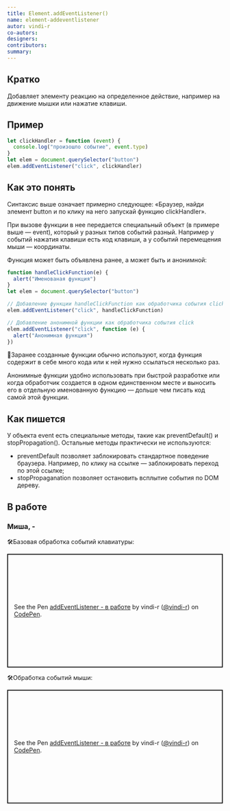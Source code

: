 ```yaml
---
title: Element.addEventListener()
name: element-addeventlistener
autor: vindi-r
co-autors:
designers:
contributors:
summary:
---
```


## Кратко

Добавляет элементу реакцию на определенное действие, например на движение мышки или нажатие клавиши.

## Пример

```jsx
let clickHandler = function (event) {
  console.log("произошло событие", event.type)
}
let elem = document.querySelector("button")
elem.addEventListener("click", clickHandler)
```

## Как это понять

Синтаксис выше означает примерно следующее: «Браузер, найди элемент button и по клику на него запускай функцию clickHandler».

При вызове функции в нее передается специальный объект (в примере выше — event), который у разных типов событий разный. Например у событий нажатия клавиши есть код клавиши, а у событий перемещения мыши — координаты.

Функция может быть объявлена ранее, а может быть и анонимной:

```jsx
function handleClickFunction(e) {
  alert("Именованая функция")
}
let elem = document.querySelector("button")

// Добавление функции handleClickFunction как обработчика события click
elem.addEventListener("click", handleClickFunction)

// Добавление анонимной функции как обработчика события click
elem.addEventListener("click", function (e) {
  alert("Анонимная функция")
})
```

🤖Заранее созданные функции обычно используют, когда функция содержит в себе много кода или к ней нужно ссылаться несколько раз.

Анонимные функции удобно использовать при быстрой разработке или когда обработчик создается в одном единственном месте и выносить его в отдельную именованную функцию — дольше чем писать код самой этой функции.

## Как пишется

У объекта event есть специальные методы, такие как preventDefault() и stopPropagation(). Остальные методы практически не используются:

- preventDefault позволяет заблокировать стандартное поведение браузера. Например, по клику на ссылке — заблокировать переход по этой ссылке;
- stopPropaganation позволяет остановить всплытие события по DOM дереву.

## В работе

<h3>Миша, <span class="twitter">-</span></h3>

🛠Базовая обработка событий клавиатуры:

<p class="codepen" data-height="265" data-theme-id="light" data-default-tab="js,result" data-user="vindi-r" data-slug-hash="yrreWz" style="height: 265px; box-sizing: border-box; display: flex; align-items: center; justify-content: center; border: 2px solid; margin: 1em 0; padding: 1em;" data-pen-title="addEventListener - в работе">
  <span>See the Pen <a href="https://codepen.io/vindi-r/pen/yrreWz">
  addEventListener - в работе</a> by vindi-r (<a href="https://codepen.io/vindi-r">@vindi-r</a>)
  on <a href="https://codepen.io">CodePen</a>.</span>
</p>

🛠Обработка событий мыши:

<p class="codepen" data-height="265" data-theme-id="light" data-default-tab="js,result" data-user="vindi-r" data-slug-hash="mggrdz" style="height: 265px; box-sizing: border-box; display: flex; align-items: center; justify-content: center; border: 2px solid; margin: 1em 0; padding: 1em;" data-pen-title="addEventListener - в работе">
  <span>See the Pen <a href="https://codepen.io/vindi-r/pen/mggrdz">
  addEventListener - в работе</a> by vindi-r (<a href="https://codepen.io/vindi-r">@vindi-r</a>)
  on <a href="https://codepen.io">CodePen</a>.</span>
</p>
<script async src="https://static.codepen.io/assets/embed/ei.js"></script>
